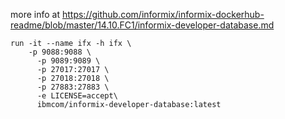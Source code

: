 
more info at https://github.com/informix/informix-dockerhub-readme/blob/master/14.10.FC1/informix-developer-database.md

```
run -it --name ifx -h ifx \
    -p 9088:9088 \
      -p 9089:9089 \
      -p 27017:27017 \
      -p 27018:27018 \
      -p 27883:27883 \
      -e LICENSE=accept\
      ibmcom/informix-developer-database:latest
```      